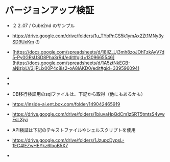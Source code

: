 # バージョンアップ検証
- ２２.07 / Cube2nd のサンプル
- https://drive.google.com/drive/folders/1u_TYpPnCS5k1ymAx2Zt1MNy3ySD9UxKm の
- [https://docs.google.com/spreadsheets/d/18IlZ_Uj3mh8zoJOhTzkAyV7d5-Py0GRsUSD8Pha3rR4/edit#gid=1309665546](https://docs.google.com/spreadsheets/d/1A5ztNkEGB-aNizjxLV3ijPLix00P4c8is2-oA8lAKD0/edit#gid=339596094)
- 
- 
- DB移行検証用のsqlファイルは、下記から取得（他にもあるかも）
- https://inside-ai.ent.box.com/folder/149042465919
- https://drive.google.com/drive/folders/1biuvaHpQdCm1zSRT5tmtsS4wwFsLXjyi



- API検証は下記のテキストファイルやシェルスクリプトを使用
- https://drive.google.com/drive/folders/1JzupcDypsL-1EC4IEZwHEYkz6IboB5X7
- 
